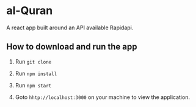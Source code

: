 # al-Quran
A react app built around an API available Rapidapi.

## How to download and run the app

1. Run ```git clone```

2. Run ```npm install```

3. Run ```npm start```

4. Goto ```hhtp://localhost:3000``` on your machine to view the application.
